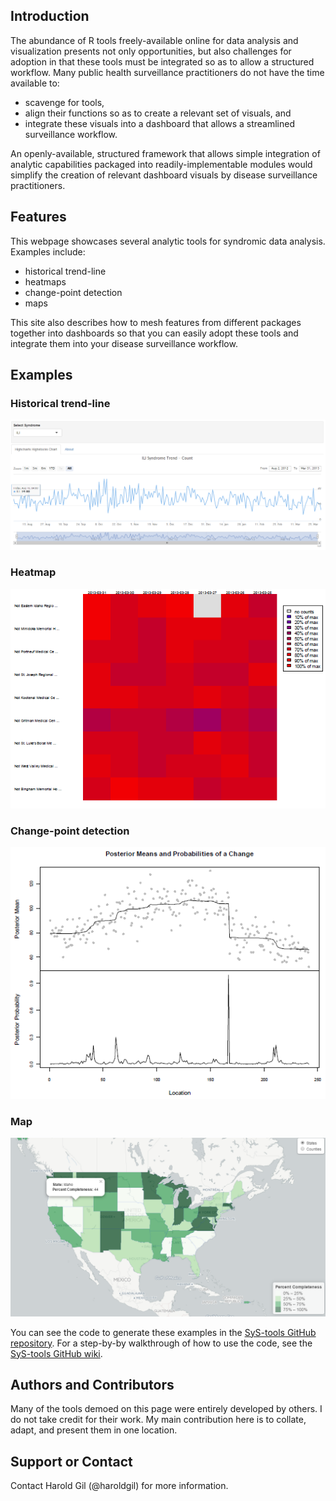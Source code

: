 ## Introduction
The abundance of R tools freely-available online for data analysis and visualization presents not only opportunities, but also challenges for adoption in that these tools must be integrated so as to allow a structured workflow. Many public health surveillance practitioners do not have the time available to: 

* scavenge for tools,
* align their functions so as to create a relevant set of visuals, and
* integrate these visuals into a dashboard that allows a streamlined surveillance workflow. 

An openly-available, structured framework that allows simple integration of analytic capabilities packaged into readily-implementable modules would simplify the creation of relevant dashboard visuals by disease surveillance practitioners.

## Features
This webpage showcases several analytic tools for syndromic data analysis. Examples include: 

* historical trend-line
* heatmaps
* change-point detection
* maps 

This site also describes how to mesh features from different packages together into dashboards so that you can easily adopt these tools and integrate them into your disease surveillance workflow.

## Examples

### Historical trend-line

![Image of historical trend line](https://github.com/haroldgil/SyS-tools/raw/master/images/historical-trend-line.PNG)

### Heatmap

![Image of heatmap](https://github.com/haroldgil/SyS-tools/raw/master/images/heatmap.PNG)

### Change-point detection

![Image of change point detection plot](https://github.com/haroldgil/SyS-tools/raw/master/images/change-point-detection.PNG)

### Map 

![Image of map](https://github.com/haroldgil/SyS-tools/raw/master/images/maps.PNG)

You can see the code to generate these examples in the [SyS-tools GitHub repository](https://github.com/haroldgil/SyS-tools/). For a step-by-by walkthrough of how to use the code, see the [SyS-tools GitHub wiki](https://github.com/haroldgil/SyS-tools/wiki/). 

## Authors and Contributors
Many of the tools demoed on this page were entirely developed by others. I do not take credit for their work. My main contribution here is to collate, adapt, and present them in one location.

## Support or Contact
Contact Harold Gil (@haroldgil) for more information.
